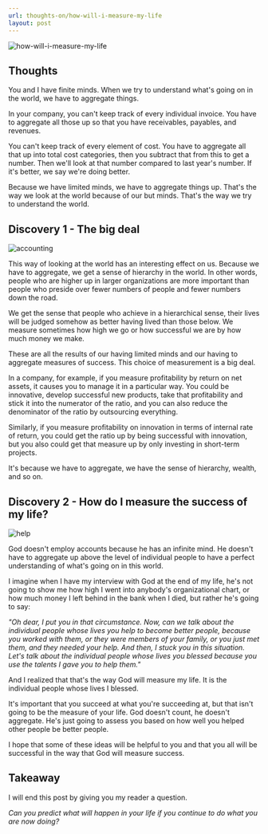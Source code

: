```yaml
---
url: thoughts-on/how-will-i-measure-my-life
layout: post
---
```


![how-will-i-measure-my-life][how-will-i-measure-my-life]

## Thoughts

You and I have finite minds. When we try to understand what's going on in the world, we have to aggregate things.

In your company, you can't keep track of every individual invoice. You have to aggregate all those up so that you have receivables, payables, and revenues.

You can't keep track of every element of cost. You have to aggregate all that up into total cost categories, then you subtract that from this to get a number. Then we'll look at that number compared to last year's number. If it's better, we say we're doing better.

Because we have limited minds, we have to aggregate things up. That's the way we look at the world because of our but minds. That's the way we try to understand the world.

## Discovery 1 - The big deal

![accounting][accounting]

This way of looking at the world has an interesting effect on us. Because we have to aggregate, we get a sense of hierarchy in the world. In other words, people who are higher up in larger organizations are more important than people who preside over fewer numbers of people and fewer numbers down the road.

We get the sense that people who achieve in a hierarchical sense, their lives will be judged somehow as better having lived than those below. We measure sometimes how high we go or how successful we are by how much money we make.

These are all the results of our having limited minds and our having to aggregate measures of success. This choice of measurement
is a big deal.

In a company, for example, if you measure profitability by return on net assets, it causes you to manage it in a particular way. You could be innovative, develop successful new products, take that profitability and stick it into the numerator of the ratio, and you can also reduce the denominator of the ratio by outsourcing everything.

Similarly, if you measure profitability on innovation in terms of internal rate of return, you could get the ratio up by being successful with innovation, but you also could get that measure up by only investing in short-term projects.

It's because we have to aggregate, we have the sense of hierarchy, wealth, and so on.

## Discovery 2 - How do I measure the success of my life?

![help][help]

God doesn't employ accounts because he has an infinite mind. He doesn't have to aggregate up above the level of individual people to have a perfect understanding of what's going on in this world.

I imagine when I have my interview with God at the end of my life, he's not going to show me how high I went into anybody's organizational chart, or how much money I left behind in the bank when I died, but rather he's going to say:

_"Oh dear, I put you in that circumstance. Now, can we talk about the individual people whose lives you help to become better people, because you worked with them, or they were members of your family, or you just met them, and they needed your help. And then, I stuck you in this situation. Let's talk about the individual people whose lives you blessed because you use the talents I gave you to help them."_

And I realized that that's the way God will measure my life. It is the individual people whose lives I blessed.

It's important that you succeed at what you're succeeding at, but that isn't going to be the measure of your life. God doesn't count, he doesn't aggregate. He's just going to assess you based on how well you helped other people be better people.

I hope that some of these ideas will be helpful to you and that you all will be successful in the way that God will measure success.

## Takeaway

I will end this post by giving you my reader a question.

_Can you predict what will happen in your life if you continue to do what you are now doing?_

<!-- MARKDOWN LINKS & IMAGES -->

[how-will-i-measure-my-life]: /assets/images/thoughts-on/how-will-i-measure-my-life/how-will-i-measure-my-life.jpg
[accounting]: /assets/images/thoughts-on/how-will-i-measure-my-life/accounting.jpg
[help]: /assets/images/thoughts-on/how-will-i-measure-my-life/help.jpg
